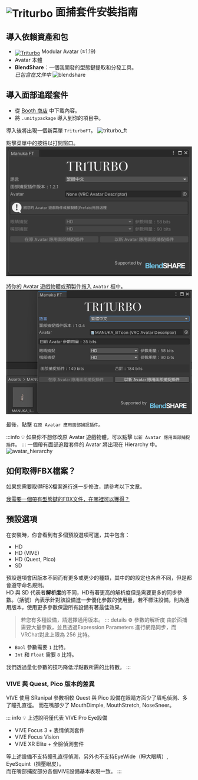 # <img src="/triturbo_logo.png" alt="Triturbo" style="width: 32px; height: 32px; vertical-align: -4px; display: inline;"/> 面捕套件安裝指南

## 導入依賴資產和包
- [<img src="/modular_avatar_icon.png" alt="Triturbo" style="width: 24px; height: 24px; vertical-align: -4px; display: inline;"/>](https://modular-avatar.nadena.dev/) Modular Avatar (≥1.19)
- Avatar 本體
- **BlendShare**：一個我開發的型態鍵提取和分發工具。\
*已包含在文件中*
![blendshare](/blendshare_unitypackage.png)

## 導入面部追蹤套件
- 從 [Booth 商店](https://triturbo.booth.pm/) 中下載內容。
- 將 `.unitypackage` 導入到你的項目中。

導入後將出現一個新菜單 `TriturboFT`。
![triturbo_ft](/triturbo_ft.png)

點擊菜單中的按鈕以打開窗口。
![ft_window](./assets/ft_window.png)

將你的 Avatar 遊戲物體或預製件拖入 `Avatar` 框中。
![ft_window](./assets/ft_window_avatar.png)

最後，點擊 `在原 Avatar 應用面部捕捉插件`。

:::info
💡 如果你不想修改原 Avatar 遊戲物體，可以點擊 `以新 Avatar 應用面部捕捉插件`。
:::
一個帶有面部追蹤套件的 Avatar 將出現在 Hierarchy 中。
![avatar_hierarchy](/avatar_hierarchy.png)

## 如何取得FBX檔案？
如果您需要取得FBX檔案進行進一步修改，請參考以下文章。

[我需要一個帶有型態鍵的FBX文件，在哪裡可以獲得？](./blendshare)


## 預設選項
在安裝時，你會看到有多個預設選項可選，其中包含：
- HD
- HD (VIVE)
- HD (Quest, Pico)
- SD

預設選項會因版本不同而有更多或更少的種類，其中的的設定也各自不同，但是都會遵守命名規則。\
HD 與 SD 代表者**解析度**的不同，HD有著更高的解析度但是需要更多的同步參數。（括號）內表示針對該設備進一步優化參數的使用量，若不標注設備，則為通用版本，使用更多參數保證所有設備有著最佳效果。
> 若您有多種設備，請選擇通用版本。
::: details ⚙ 參數的解析度
由於面捕需要大量參數，並且透過Expression Parameters 進行網路同步，而VRChat對此上限為 256 比特。

- `Bool` 參數需要 `1` 比特。
- `Int` 和 `Float` 需要 `8` 比特。

我們透過量化參數的技巧降低浮點數所需的比特數。
:::


### VIVE 與 Quest, Pico 版本的差異

VIVE 使用 SRanipal 參數相較 Quest 與 Pico 設備在眼睛方面少了眉毛偵測、多了瞳孔直徑。
而在嘴部少了 MouthDimple, MouthStretch, NoseSneer。

::: info 💡 上述說明僅代表 VIVE Pro Eye設備
- VIVE Focus 3 +  表情偵測套件
- VIVE Focus Vision
- VIVE XR Elite + 全臉偵測套件

等上述設備不支持瞳孔直徑偵測，另外也不支持EyeWide（睜大眼睛）, EyeSquint（擠壓眼皮）。\
而在嘴部捕捉部分各個VIVE設備基本表現一致。
:::
